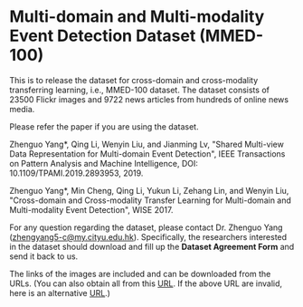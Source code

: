 # Multi-domain and Multi-modality Event Detection Dataset (MMED-100)
This is to release the dataset for cross-domain and cross-modality transferring learning, i.e., MMED-100 dataset. The dataset consists of 23500 Flickr images and 9722 news articles from hundreds of online news media.

Please refer the paper if you are using the dataset.

Zhenguo Yang*, Qing Li, Wenyin Liu, and Jianming Lv, "Shared Multi-view Data Representation for Multi-domain Event Detection", IEEE Transactions on Pattern Analysis and Machine Intelligence, DOI: 10.1109/TPAMI.2019.2893953, 2019.

Zhenguo Yang*, Min Cheng, Qing Li, Yukun Li, Zehang Lin, and Wenyin Liu, "Cross-domain and Cross-modality Transfer Learning for Multi-domain and Multi-modality Event Detection", WISE 2017.

For any question regarding the dataset, please contact Dr. Zhenguo Yang (zhengyang5-c@my.cityu.edu.hk). Specifically, the researchers interested in the dataset should download and fill up the **Dataset Agreement Form** and send it back to us.

The links of the images are included and can be downloaded from the URLs. (You can also obtain all from this [URL](https://mail2gduteducn-my.sharepoint.com/:f:/g/personal/2111605074_mail2_gdut_edu_cn/En8k14FD9yFIrxivdHd6dxkBaAC_0Pv8AzOpoUZ8r2c60A?e=NFjRXx). If the above URL are invalid, here is an alternative [URL](https://mail2gduteducn-my.sharepoint.com/:f:/g/personal/2111605074_mail2_gdut_edu_cn/Eg8uRutucHtFrskJBw2O8-4B3Jc3Bm6zyi9Z1QWdyqkIcQ?e=keDg7A).)
